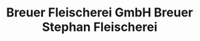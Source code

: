---
title: "Breuer Fleischerei GmbH Breuer Stephan Fleischerei"
url: /kaarst/breuer-fleischerei-gmbh-breuer-stephan-fleischerei/
shop: Metzgerei
---